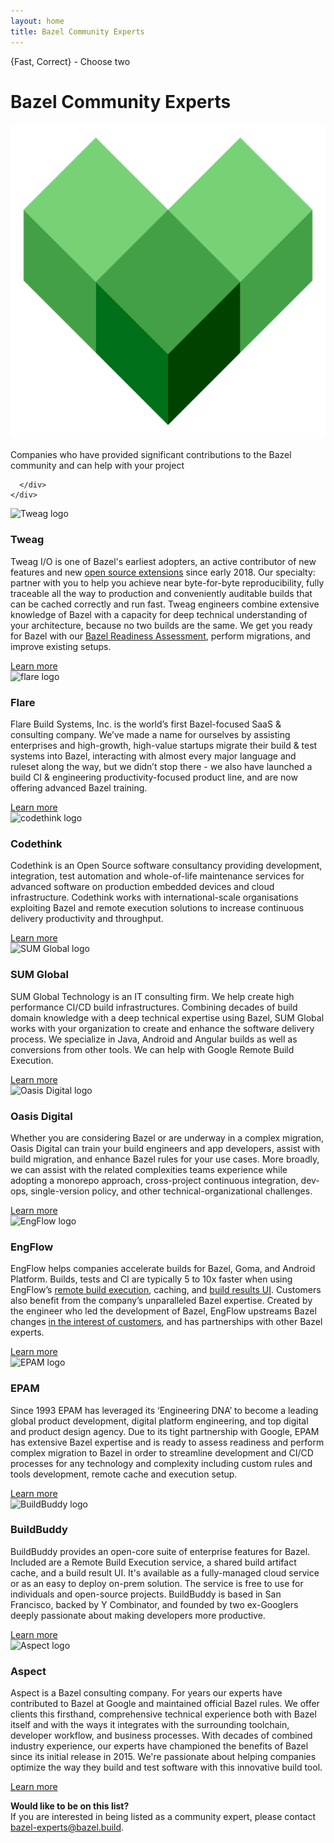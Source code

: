 ```yaml
---
layout: home
title: Bazel Community Experts
---
```


<div class="home">
  <div class="landing-section hero">
    <div class="container">
      <div class="row">
        <div class="col-sm-8">
          <p class="hero-tagline">{Fast, Correct} - Choose two</p>
          <h1 class="hero-title">Bazel Community Experts</h1>
</div>
       <div class="col-sm-4 hidden-xs">
         <img src="images/bazel-icon.svg" title="Bazel" alt="Bazel logo" class="logo-md img-responsive">
       </div>
	<p class="hero-tagline-sub">Companies who have provided significant contributions to the Bazel community and can help with your project
        </p>

      </div>
    </div>
  </div>

  <div class="landing-section experts">
    <div class="container">
      <div class="row">
        <div class="col-sm-6 col-md-3 expert">
          <img class="user-logo" src="{{site_root}}images/user-logos/tweag_logo.png" width="146" height="25" alt="Tweag logo" title="tweag.io"/>
          <h3>Tweag</h3>
          <p>Tweag I/O is one of Bazel's earliest adopters, an active contributor of new features and new <a 		href="https://github.com/tweag?q=bazel" target="_blank">open source extensions</a> since early 2018. Our specialty: partner with you to help you achieve near byte-for-byte reproducibility, fully traceable all the way to production and conveniently auditable builds that can be cached correctly and run fast. Tweag engineers combine extensive knowledge of Bazel with a capacity for deep technical understanding of your architecture, because no two builds are the same. We get you ready for Bazel with our <a href="https://tweag.io/bazel#ready" target="_blank">Bazel Readiness Assessment</a>, perform migrations, and improve existing setups.</p>
 	<a href="https://www.tweag.io/" target="_blank">Learn more</a>
        </div>
        <div class="col-sm-6 col-md-3 expert">
          <img class="user-logo" src="{{site_root}}images/user-logos/flare_logo.png" width="150" height="68" alt="flare logo" title="flare"/>
          <h3>Flare</h3>
          <p>
           Flare Build Systems, Inc. is the world’s first Bazel-focused SaaS & consulting company. We’ve made a name for ourselves by assisting enterprises and high-growth, high-value startups migrate their build & test systems into Bazel, interacting with almost every major language and ruleset along the way, but we didn’t stop there - we also have launched a build CI & engineering productivity-focused product line, and are now offering advanced Bazel training.
          </p>
       <a href="https://flare.build/" target="_blank">Learn more</a>
        </div>
        <div class="col-sm-6 col-md-3 expert">
          <img class="user-logo" src="{{site_root}}images/user-logos/codethink_logo.svg" width="150" height="35" alt="codethink logo" title="codethink"/>
          <h3>Codethink</h3>
          <p>
          Codethink is an Open Source software consultancy providing
          development, integration, test automation and whole-of-life
          maintenance services for advanced software on production
          embedded devices and cloud infrastructure. Codethink works
          with international-scale organisations exploiting Bazel and
          remote execution solutions to increase continuous delivery
          productivity and throughput.
          </p>
          <a href="https://www.codethink.co.uk/" target="_blank">Learn more</a>
        </div>
      </div>
    </div>
    </div>

  <div class="landing-section experts">
    <div class="container">
      <div class="row">
        <div class="col-sm-6 col-md-3 expert">
          <img class="user-logo" src="{{site_root}}images/user-logos/sumglobal.png" width="125" alt="SUM Global logo" title="sum global"/>
          <h3>SUM Global</h3>
          <p>
          SUM Global Technology is an IT consulting firm. We help create high performance CI/CD build infrastructures. Combining decades of build domain knowledge with a deep technical expertise using Bazel, SUM Global works with your organization to create and enhance the software delivery process. We specialize in Java, Android and Angular builds as well as conversions from other tools. We can help with Google Remote Build Execution.
          </p>
 	<a href="http://sumglobal.com/bazel-build" target="_blank">Learn more</a>
        </div>
         <div class="col-sm-6 col-md-3 expert">
          <img class="user-logo" src="{{site_root}}images/user-logos/oasis_logo.png" width="150" alt="Oasis Digital logo" title="oasisdigital"/>
          <h3>Oasis Digital</h3>
          <p>
          Whether you are considering Bazel or are underway in a complex migration, Oasis Digital can train your build engineers and app developers, assist with build migration, and enhance Bazel rules for your use cases. More broadly, we can assist with the related complexities teams experience while adopting a monorepo approach, cross-project continuous integration, dev-ops, single-version policy, and other technical-organizational challenges.
          </p>
  <a href="https://oasisdigital.com/" target="_blank">Learn more</a>
        </div>
        <div class="col-sm-6 col-md-3 expert">
          <img class="user-logo" src="{{site_root}}images/user-logos/engflow.svg" height="40" alt="EngFlow logo" title="EngFlow"/>
          <h3>EngFlow</h3>
          <p>
          EngFlow helps companies accelerate builds for Bazel, Goma, and Android Platform. Builds, tests and CI are typically 5 to 10x faster when using EngFlow’s <a href="https://www.engflow.com/product/remoteExecution" target="_blank">remote build execution</a>, caching, and <a href="https://www.engflow.com/product/buildDashboard" target="_blank">build results UI</a>. Customers also benefit from the company’s unparalleled Bazel expertise. Created by the engineer who led the development of Bazel, EngFlow upstreams Bazel changes <a href="https://www.engflow.com/product/bazelForYou" target="_blank">in the interest of customers</a>, and has partnerships with other Bazel experts.
          </p>
          <a href="https://www.engflow.com/" target="_blank">Learn more</a>
        </div>
      </div>
    </div>
  </div>

  <div class="landing-section experts">
    <div class="container">
      <div class="row">
        <div class="col-sm-6 col-md-3 expert">
          <img class="user-logo" src="{{site_root}}images/user-logos/epam.png" width="150" alt="EPAM logo" title="EPAM"/>
          <h3>EPAM</h3>
          <p>
          Since 1993 EPAM has leveraged its ‘Engineering DNA’ to become a leading global product development, digital platform engineering, and top digital and product design agency. Due to its tight partnership with Google, EPAM has extensive Bazel expertise and is ready to assess readiness and perform complex migration to Bazel in order to streamline development and CI/CD processes for any technology and complexity including custom rules and tools development, remote cache and execution setup.
          </p>
 	<a href="https://www.epam.com/" target="_blank">Learn more</a>
        </div>
      <div class="col-sm-6 col-md-3 expert">
          <img class="user-logo" src="{{site_root}}images/user-logos/buildbuddy.svg" height="54" alt="BuildBuddy logo" title="BuildBuddy"/>
          <h3>BuildBuddy</h3>
          <p>
          BuildBuddy provides an open-core suite of enterprise features for Bazel. Included are a Remote Build Execution service, a shared build artifact cache, and a build result UI. It's available as a fully-managed cloud service or as an easy to deploy on-prem solution. The service is free to use for individuals and open-source projects. BuildBuddy is based in San Francisco, backed by Y Combinator, and founded by two ex-Googlers deeply passionate about making developers more productive.
          </p>
 	<a href="https://buildbuddy.io/" target="_blank">Learn more</a>
        </div>
        <div class="col-sm-6 col-md-3 expert">
          <img class="user-logo" src="{{site_root}}images/user-logos/Aspect_Dev.png" height="68" alt="Aspect logo" title="Aspect"/>
          <h3>Aspect</h3>
          <p>
          Aspect is a Bazel consulting company. For years our experts have contributed to Bazel at Google and maintained official Bazel rules.  We offer clients this firsthand, comprehensive technical experience both with Bazel itself and with the ways it integrates with the surrounding toolchain, developer workflow, and business processes. With decades of combined industry experience, our experts have championed the benefits of Bazel since its initial release in 2015.  We're passionate about helping companies optimize the way they build and test software with this innovative build tool.
          </p>
 	<a href="https://aspect.dev/" target="_blank">Learn more</a>
        </div>
      </div>
    </div>
  </div>

  <div class="beta">
    <div class="container">
      <div class="row">
        <div class="col-sm-12">
          <p>
            <b>Would like to be on this list? </b><br>
		If you are interested in being listed as a community expert, please contact <a href="mailto:bazel-experts@bazel.build">bazel-experts@bazel.build</a>.</p>
        </div>
      </div>
    </div>
  </div>
</div>
